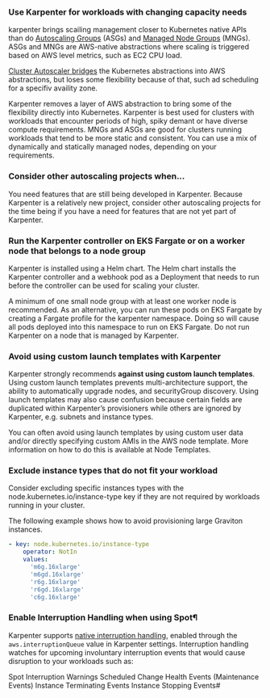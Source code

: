 
### Use Karpenter for workloads with changing capacity needs

karpenter brings scailing management closer to Kubernetes native APIs than do [Autoscaling Groups](https://aws.amazon.com/blogs/containers/amazon-eks-cluster-multi-zone-auto-scaling-groups/) (ASGs) and [Managed Node Groups](https://docs.aws.amazon.com/ko_kr/eks/latest/userguide/managed-node-groups.html) (MNGs). ASGs and MNGs are AWS-native abstractions where scaling is triggered based on AWS level metrics, such as EC2 CPU load. 

[Cluster Autoscaler bridges](https://docs.aws.amazon.com/ko_kr/eks/latest/userguide/autoscaling.html#cluster-autoscaler) the Kubernetes abstractions into AWS abstractions, but loses some flexibility because of that, such ad scheduling for a specifiv availity zone.

Karpenter removes a layer of AWS abstraction to bring some of the flexibility directly into Kubernetes. Karpenter is best used for clusters with workloads that encounter periods of high, spiky demant or have diverse compute requirements. MNGs and ASGs are good for clusters running workloads that tend to be more static and consistent. You can use a mix of dynamically and statically managed nodes, depending on your requirements.

### Consider other autoscaling projects when...

You need features that are still being developed in Karpenter. Because Karpenter is a relatively new project, consider other autoscaling projects for the time being if you have a need for features that are not yet part of Karpenter.

### Run the Karpenter controller on EKS Fargate or on a worker node that belongs to a node group

Karpenter is installed using a Helm chart. The Helm chart installs the Karpenter controller and a webhook pod as a Deployment that needs to run before the controller can be used for scaling your cluster.

A minimum of one small node group with at least one worker node is recommended. As an alternative, you can run these pods on EKS Fargate by creating a Fargate profile for the karpenter namespace. Doing so will cause all pods deployed into this namespace to run on EKS Fargate. Do not run Karpenter on a node that is managed by Karpenter.

### Avoid using custom launch templates with Karpenter

Karpenter strongly recommends **against using custom launch templates**. Using custom launch templates prevents multi-architecture support, the ability to automatically upgrade nodes, and securityGroup discovery. Using launch templates may also cause confusion because certain fields are duplicated within Karpenter’s provisioners while others are ignored by Karpenter, e.g. subnets and instance types.

You can often avoid using launch templates by using custom user data and/or directly specifying custom AMIs in the AWS node template. More information on how to do this is available at Node Templates.

### Exclude instance types that do not fit your workload

Consider excluding specific instances types with the node.kubernetes.io/instance-type key if they are not required by workloads running in your cluster.

The following example shows how to avoid provisioning large Graviton instances.

```yaml
- key: node.kubernetes.io/instance-type
    operator: NotIn
    values:
      'm6g.16xlarge'
      'm6gd.16xlarge'
      'r6g.16xlarge'
      'r6gd.16xlarge'
      'c6g.16xlarge'
```

### Enable Interruption Handling when using Spot¶

Karpenter supports [native interruption handling](https://karpenter.sh/docs/concepts/deprovisioning/#interruption), enabled through the `aws.interruptionQueue` value in Karpenter settings. Interruption handling watches for upcoming involuntary interruption events that would cause disruption to your workloads such as:

Spot Interruption Warnings
Scheduled Change Health Events (Maintenance Events)
Instance Terminating Events
Instance Stopping Events#
